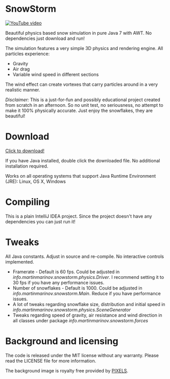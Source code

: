 # SnowStorm
[![YouTube video](https://img.youtube.com/vi/_4E33QT61qk/0.jpg)](https://www.youtube.com/watch?v=_4E33QT61qk)

Beautiful physics based snow simulation in pure Java 7 with AWT. No dependencies just download and run!

The simulation features a very simple 3D physics and rendering engine. All particles experience:
* Gravity
* Air drag
* Variable wind speed in different sections

The wind effect can create vortexes that carry particles around in a very realistic manner.

*Disclaimer:* This is a just-for-fun and possibly educational project created from scratch in an afternoon. So no unit test, no seriousness, no attempt to make it 100% physically accurate. Just enjoy the snowflakes, they are beautiful!

# Download

[Click to download!](release/SnowStorm.jar?raw=true)

If you have Java installed, double click the downloaded file. No additional installation required.

Works on all operating systems that support Java Runtime Environment (JRE): Linux, OS X, Windows

# Compiling

This is a plain IntelliJ IDEA project. Since the project doesn't have any dependencies you can just run it!

# Tweaks

All Java constants. Adjust in source and re-compile. No interactive controls implemented.

* Framerate - Default is 60 fps. Could be adjusted in *info.martinmarinov.snowstorm.physics.Driver*. I recommend setting it to 30 fps if you have any performance issues.
* Number of snowflakes - Default is 1000. Could be adjusted in *info.martinmarinov.snowstorm.Main*. Reduce if you have performance issues.
* A lot of tweaks regarding snowflake size, distribution and initial speed in *info.martinmarinov.snowstorm.physics.SceneGenerator*
* Tweaks regarding speed of gravity, air resistance and wind direction in all classes under package *info.martinmarinov.snowstorm.forces*

# Background and licensing

The code is released under the MIT license without any warranty. Please read the LICENSE file for more information.

The background image is royalty free provided by [PIXELS](https://www.pexels.com/photo/trees-house-winter-night-24639/).
